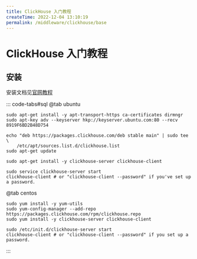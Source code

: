 ```yaml
---
title: ClickHouse 入门教程
createTime: 2022-12-04 13:10:19
permalink: /middleware/clickhouse/base
---
```

# ClickHouse 入门教程

## 安装
安装文档见[官网教程](https://clickhouse.com/docs/zh/getting-started/install)

::: code-tabs#sql
@tab ubuntu
```shell
sudo apt-get install -y apt-transport-https ca-certificates dirmngr
sudo apt-key adv --keyserver hkp://keyserver.ubuntu.com:80 --recv 8919F6BD2B48D754

echo "deb https://packages.clickhouse.com/deb stable main" | sudo tee \
    /etc/apt/sources.list.d/clickhouse.list
sudo apt-get update

sudo apt-get install -y clickhouse-server clickhouse-client

sudo service clickhouse-server start
clickhouse-client # or "clickhouse-client --password" if you've set up a password.
```

@tab centos
```shell
sudo yum install -y yum-utils
sudo yum-config-manager --add-repo https://packages.clickhouse.com/rpm/clickhouse.repo
sudo yum install -y clickhouse-server clickhouse-client

sudo /etc/init.d/clickhouse-server start
clickhouse-client # or "clickhouse-client --password" if you set up a password.
```
:::